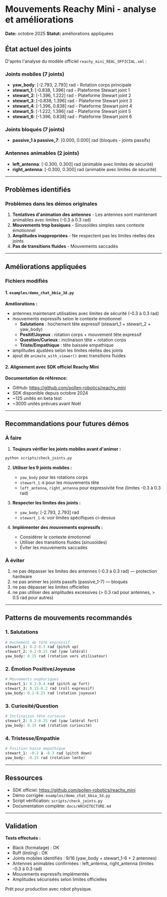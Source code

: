 # Mouvements Reachy Mini - analyse et améliorations

**Date:** octobre 2025
**Statut:** améliorations appliquées

## État actuel des joints

D'après l'analyse du modèle officiel `reachy_mini_REAL_OFFICIAL.xml` :

### Joints mobiles (7 joints)
- **yaw_body**: [-2.793, 2.793] rad - Rotation corps principale
- **stewart_1**: [-0.838, 1.396] rad - Plateforme Stewart joint 1
- **stewart_2**: [-1.396, 1.222] rad - Plateforme Stewart joint 2
- **stewart_3**: [-0.838, 1.396] rad - Plateforme Stewart joint 3
- **stewart_4**: [-1.396, 0.838] rad - Plateforme Stewart joint 4
- **stewart_5**: [-1.222, 1.396] rad - Plateforme Stewart joint 5
- **stewart_6**: [-1.396, 0.838] rad - Plateforme Stewart joint 6

### Joints bloqués (7 joints)
- **passive_1 à passive_7**: [0.000, 0.000] rad (bloqués - joints passifs)

### Antennes animables (2 joints)
- **left_antenna**: [-0.300, 0.300] rad (animable avec limites de sécurité)
- **right_antenna**: [-0.300, 0.300] rad (animable avec limites de sécurité)

---

## Problèmes identifiés

### Problèmes dans les démos originales
1. **Tentatives d'animation des antennes** - Les antennes sont maintenant animables avec limites (-0.3 à 0.3 rad)
2. **Mouvements trop basiques** - Sinusoïdes simples sans contexte émotionnel
3. **Amplitudes inappropriées** - Ne respectent pas les limites réelles des joints
4. **Pas de transitions fluides** - Mouvements saccadés

---

## Améliorations appliquées

### Fichiers modifiés

#### 1. `examples/demo_chat_bbia_3d.py`
**Améliorations :**
- antennes maintenant utilisables avec limites de sécurité (-0.3 à 0.3 rad)
- mouvements expressifs selon le contexte émotionnel
  - **Salutations** : hochement tête expressif (stewart_1 + stewart_2 + yaw_body)
  - **Positif/Joyeux** : rotation corps + mouvement tête expressif
  - **Question/Curieux** : inclinaison tête + rotation corps
  - **Triste/Empathique** : tête baissée empathique
- amplitudes ajustées selon les limites réelles des joints
- ajout de `animate_with_viewer()` avec transitions fluides

#### 2. Alignement avec SDK officiel Reachy Mini
**Documentation de référence:**
- GitHub: https://github.com/pollen-robotics/reachy_mini
- SDK disponible depuis octobre 2024
- ~125 unités en beta test
- ~3000 unités prévues avant Noël

---

## Recommandations pour futures démos

### À faire

1. **Toujours vérifier les joints mobiles avant d'animer :**
```bash
python scripts/check_joints.py
```

2. **Utiliser les 9 joints mobiles :**
   - `yaw_body` pour les rotations corps
   - `stewart_1-6` pour les mouvements tête
   - `left_antenna`, `right_antenna` pour expressivité fine (limites -0.3 à 0.3 rad)

3. **Respecter les limites des joints :**
   - `yaw_body`: [-2.793, 2.793] rad
   - `stewart_1-6`: voir limites spécifiques ci-dessus

4. **Implémenter des mouvements expressifs :**
   - Considérer le contexte émotionnel
   - Utiliser des transitions fluides (sinusoïdes)
   - Éviter les mouvements saccadés

### À éviter

1. ne pas dépasser les limites des antennes (-0.3 à 0.3 rad) — protection hardware
2. ne pas animer les joints passifs (passive_1-7) — bloqués
3. ne pas dépasser les limites officielles
4. ne pas utiliser des amplitudes excessives (> 0.3 rad pour antennes, > 0.5 rad pour autres)

---

## Patterns de mouvements recommandés

### 1. Salutations
```python
# Hochement de tête expressif
stewart_1: 0.2-0.3 rad (pitch up)
stewart_2: 0.1-0.15 rad (yaw latéral)
yaw_body: 0.15 rad (rotation vers utilisateur)
```

### 2. Émotion Positive/Joyeuse
```python
# Mouvements euphoriques
stewart_1: 0.3-0.4 rad (pitch up fort)
stewart_3: 0.15-0.2 rad (roll expressif)
yaw_body: 0.2-0.25 rad (rotation joyeuse)
```

### 3. Curiosité/Question
```python
# Inclinaison tête curieuse
stewart_2: 0.2-0.25 rad (yaw latéral fort)
yaw_body: 0.15 rad (rotation curiosité)
```

### 4. Tristesse/Empathie
```python
# Position basse empathique
stewart_1: -0.2 à -0.3 rad (pitch down)
yaw_body: -0.15 rad (rotation lente)
```

---

## Ressources

- SDK officiel: https://github.com/pollen-robotics/reachy_mini
- Démo corrigée: `examples/demo_chat_bbia_3d.py`
- Script vérification: `scripts/check_joints.py`
- Documentation complète: `docs/ARCHITECTURE.md`

---

## Validation

**Tests effectués :**
- Black (formatage) : OK
- Ruff (linting) : OK
- Joints mobiles identifiés : 9/16 (yaw_body + stewart_1-6 + 2 antennes)
- Antennes animables confirmées : left_antenna, right_antenna (limites -0.3 à 0.3 rad)
- Mouvements expressifs implémentés
- Amplitudes sécurisées selon limites officielles

Prêt pour production avec robot physique.

